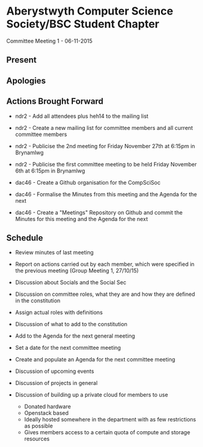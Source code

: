 Aberystwyth Computer Science Society/BSC Student Chapter
========================================================

Committee Meeting 1 - 06-11-2015

Present
-------

Apologies
---------

Actions Brought Forward
-----------------------
- ndr2 - Add all attendees plus heh14 to the mailing list
- ndr2 - Create a new mailing list for committee members and all current committee members
- ndr2 - Publicise the 2nd meeting for Friday November 27th at 6:15pm in Brynamlwg
- ndr2 - Publicise the first committee meeting to be held Friday November 6th at 6:15pm in Brynamlwg

- dac46 - Create a Github organisation for the CompSciSoc
- dac46 - Formalise the Minutes from this meeting and the Agenda for the next
- dac46 - Create a "Meetings" Repository on Github and commit the Minutes for this meeting and the Agenda for the next


Schedule
--------

- Review minutes of last meeting
- Report on actions carried out by each member, which were specified in the
previous meeting (Group Meeting 1, 27/10/15)

- Discussion about Socials and the Social Sec
- Discussion on committee roles, what they are and how they are defined in the constitution
- Assign actual roles with definitions
- Discussion of what to add to the constitution
- Add to the Agenda for the next general meeting
- Set a date for the next committee meeting
- Create and populate an Agenda for the next committee meeting
- Discussion of upcoming events
- Discussion of projects in general
- Discussion of building up a private cloud for members to use
    - Donated hardware
    - Openstack based
    - Ideally hosted somewhere in the department with as few restrictions as
      possible
    - Gives members access to a certain quota of compute and storage resources
